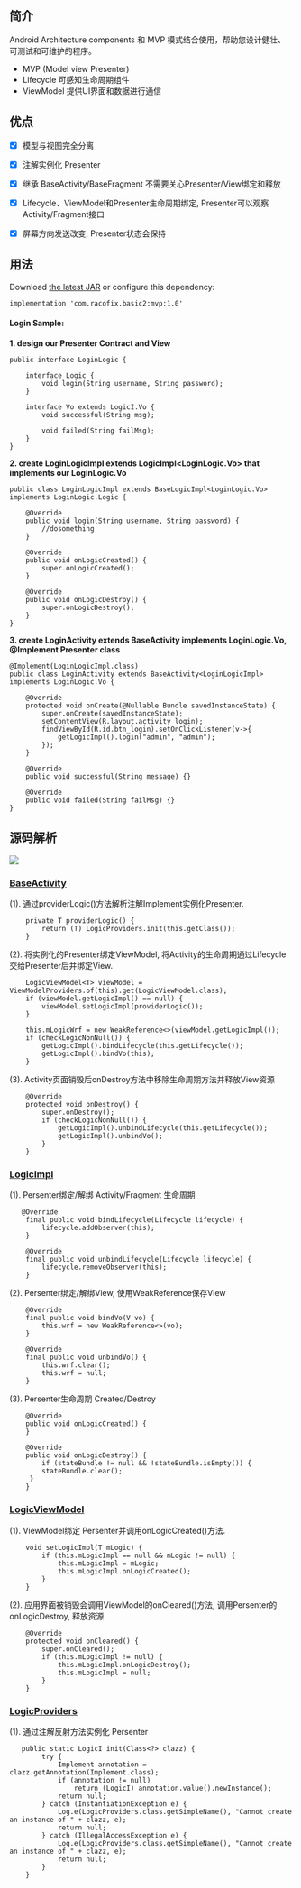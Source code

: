 ## 简介
Android Architecture components 和 MVP 模式结合使用，帮助您设计健壮、可测试和可维护的程序。
- MVP (Model view Presenter) 
- Lifecycle 可感知生命周期组件
- ViewModel 提供UI界面和数据进行通信


## 优点
- [x] 模型与视图完全分离
- [x] 注解实例化 Presenter
- [x] 继承 BaseActivity/BaseFragment 不需要关心Presenter/View绑定和释放
- [x] Lifecycle、ViewModel和Presenter生命周期绑定, Presenter可以观察Activity/Fragment接口
- [x] 屏幕方向发送改变, Presenter状态会保持


## 用法
Download [the latest JAR](https://github.com/meikoz/Basic/tree/master/basics/mvp) or configure this dependency:
```
implementation 'com.racofix.basic2:mvp:1.0'
```

#### Login Sample:
**1. design our Presenter Contract and View**
```
public interface LoginLogic {

    interface Logic {
        void login(String username, String password);
    }

    interface Vo extends LogicI.Vo {
        void successful(String msg);

        void failed(String failMsg);
    }
}
```

**2. create LoginLogicImpl extends LogicImpl<LoginLogic.Vo> that implements our LoginLogic.Vo**
```
public class LoginLogicImpl extends BaseLogicImpl<LoginLogic.Vo> implements LoginLogic.Logic {

    @Override
    public void login(String username, String password) {
        //dosomething
    }

    @Override
    public void onLogicCreated() {
        super.onLogicCreated();
    }

    @Override
    public void onLogicDestroy() {
        super.onLogicDestroy();
    }
}
```

**3. create LoginActivity extends BaseActivity<LoginLogicImpl> implements LoginLogic.Vo, @Implement Presenter class**
```
@Implement(LoginLogicImpl.class)
public class LoginActivity extends BaseActivity<LoginLogicImpl> implements LoginLogic.Vo {

    @Override
    protected void onCreate(@Nullable Bundle savedInstanceState) {
        super.onCreate(savedInstanceState);
        setContentView(R.layout.activity_login);
        findViewById(R.id.btn_login).setOnClickListener(v->{
            getLogicImpl().login("admin", "admin");
        });
    }

    @Override
    public void successful(String message) {}

    @Override
    public void failed(String failMsg) {}
}
```


## 源码解析
![](https://upload-images.jianshu.io/upload_images/893513-ac14879ef001d2a3.png?imageMogr2/auto-orient/strip%7CimageView2/2/w/1240)

### [BaseActivity](./src/main/java/com/racofix/basic/mvp/BaseActivity.java)
(1). 通过providerLogic()方法解析注解Implement实例化Presenter.
```
    private T providerLogic() {
        return (T) LogicProviders.init(this.getClass());
    }
```

(2). 将实例化的Presenter绑定ViewModel, 将Activity的生命周期通过Lifecycle交给Presenter后并绑定View.
```
    LogicViewModel<T> viewModel = ViewModelProviders.of(this).get(LogicViewModel.class);
    if (viewModel.getLogicImpl() == null) {
        viewModel.setLogicImpl(providerLogic());
    }

    this.mLogicWrf = new WeakReference<>(viewModel.getLogicImpl());
    if (checkLogicNonNull()) {
        getLogicImpl().bindLifecycle(this.getLifecycle());
        getLogicImpl().bindVo(this);
    }
```

(3). Activity页面销毁后onDestroy方法中移除生命周期方法并释放View资源
```
    @Override
    protected void onDestroy() {
        super.onDestroy();
        if (checkLogicNonNull()) {
            getLogicImpl().unbindLifecycle(this.getLifecycle());
            getLogicImpl().unbindVo();
        }
    }
```

### [LogicImpl](./src/main/java/com/racofix/basic/mvp/LogicImpl.java)
(1). Persenter绑定/解绑 Activity/Fragment 生命周期
```
   @Override
    final public void bindLifecycle(Lifecycle lifecycle) {
        lifecycle.addObserver(this);
    }

    @Override
    final public void unbindLifecycle(Lifecycle lifecycle) {
        lifecycle.removeObserver(this);
    }
```

(2). Persenter绑定/解绑View, 使用WeakReference保存View
```
    @Override
    final public void bindVo(V vo) {
        this.wrf = new WeakReference<>(vo);
    }

    @Override
    final public void unbindVo() {
        this.wrf.clear();
        this.wrf = null;
    }
```

(3). Persenter生命周期 Created/Destroy
```
    @Override
    public void onLogicCreated() {
    }

    @Override
    public void onLogicDestroy() {
        if (stateBundle != null && !stateBundle.isEmpty()) {
        stateBundle.clear();
     }
    }
```
### [LogicViewModel](./src/main/java/com/racofix/basic/mvp/LogicViewModel.java)
(1). ViewModel绑定 Persenter并调用onLogicCreated()方法.
```
    void setLogicImpl(T mLogic) {
        if (this.mLogicImpl == null && mLogic != null) {
            this.mLogicImpl = mLogic;
            this.mLogicImpl.onLogicCreated();
        }
    }
```
(2). 应用界面被销毁会调用ViewModel的onCleared()方法, 调用Persenter的onLogicDestroy, 释放资源
```
    @Override
    protected void onCleared() {
        super.onCleared();
        if (this.mLogicImpl != null) {
            this.mLogicImpl.onLogicDestroy();
            this.mLogicImpl = null;
        }
    }
```

### [LogicProviders](./src/main/java/com/racofix/basic/mvp/LogicProviders.java)
(1). 通过注解反射方法实例化 Persenter
```
   public static LogicI init(Class<?> clazz) {
        try {
            Implement annotation = clazz.getAnnotation(Implement.class);
            if (annotation != null)
                return (LogicI) annotation.value().newInstance();
            return null;
        } catch (InstantiationException e) {
            Log.e(LogicProviders.class.getSimpleName(), "Cannot create an instance of " + clazz, e);
            return null;
        } catch (IllegalAccessException e) {
            Log.e(LogicProviders.class.getSimpleName(), "Cannot create an instance of " + clazz, e);
            return null;
        }
    }
```
